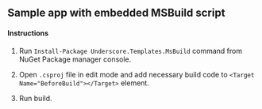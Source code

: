 ## Sample app with embedded MSBuild script ##

#### Instructions ####

1. Run `Install-Package Underscore.Templates.MsBuild` command from NuGet Package manager console.

2. Open `.csproj` file in edit mode and add necessary build code to `<Target Name="BeforeBuild"></Target>` element.

3. Run build.